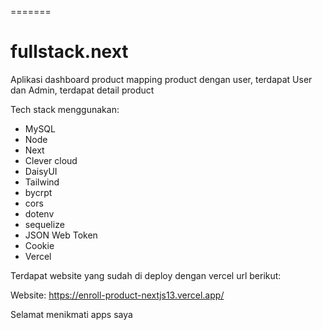 
=======
# fullstack.next

Aplikasi dashboard product mapping product dengan user, terdapat User dan Admin, terdapat detail product

Tech stack menggunakan:
- MySQL
- Node
- Next
- Clever cloud
- DaisyUI
- Tailwind
- bycrpt
- cors
- dotenv
- sequelize
- JSON Web Token
- Cookie
- Vercel
  
Terdapat website yang sudah di deploy dengan vercel url berikut:

Website: https://enroll-product-nextjs13.vercel.app/

Selamat menikmati apps saya
